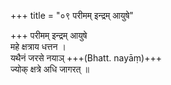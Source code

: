 +++
title = "०९ परीमम् इन्द्रम् आयुषे"

+++
परीमम् इन्द्रम् आयुषे  
महे क्षत्राय धत्तन ।  
यथैनं जरसे नयाञ् +++(Bhatt. nayāṃ)+++  
ज्योक् क्षत्रे अधि जागरत् ॥